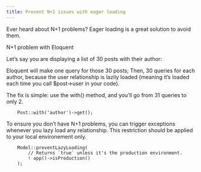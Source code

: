 ```yaml
---
title: Prevent N+1 issues with eager loading
---
```

Ever heard about N+1 problems? Eager loading is a great solution to avoid them.

N+1 problem with Eloquent

Let’s say you are displaying a list of 30 posts with their author:

Eloquent will make one query for those 30 posts;
Then, 30 queries for each author, because the user relationship is lazily loaded (meaning it’s loaded each time you call <span class="text-[13px] bg-[#EDEEF3] px-2 py-1">$post->user</span> in your code).

The fix is simple: use the <span class="text-[13px] bg-[#EDEEF3] px-2 py-1">with()</span> method, and you’ll go from 31 queries to only 2.


        Post::with('author')->get();


To ensure you don’t have N+1 problems, you can trigger exceptions whenever you lazy load any relationship. This restriction should be applied to your local environement only.


        Model::preventLazyLoading(
            // Returns `true` unless it's the production environment.
            ! app()->isProduction()
        );

